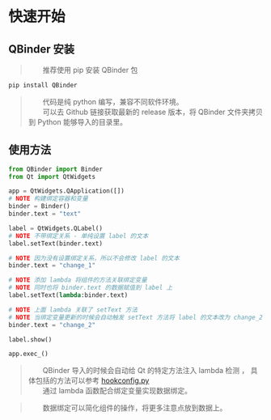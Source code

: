 
# 快速开始

## QBinder 安装

> &emsp;&emsp;推荐使用 pip 安装 QBinder 包

```bash
pip install QBinder
```

> &emsp;&emsp;代码是纯 python 编写，兼容不同软件环境。     
> &emsp;&emsp;可以去 Github 链接获取最新的 release 版本，将 QBinder 文件夹拷贝到 Python 能够导入的目录里。


## 使用方法

```python
from QBinder import Binder
from Qt import QtWidgets

app = QtWidgets.QApplication([])
# NOTE 构建绑定容器和变量
binder = Binder()
binder.text = "text"

label = QtWidgets.QLabel()
# NOTE 不带绑定关系 - 单纯设置 label 的文本
label.setText(binder.text)

# NOTE 因为没有设置绑定关系，所以不会修改 label 的文本
binder.text = "change_1"

# NOTE 添加 lambda 将组件的方法关联绑定变量
# NOTE 同时也将 binder.text 的数据赋值到 label 上
label.setText(lambda:binder.text)

# NOTE 上面 lambda 关联了 setText 方法
# NOTE 当绑定变量更新的时候会自动触发 setText 方法将 label 的文本改为 change_2
binder.text = "change_2"

label.show()

app.exec_()
```

> &emsp;&emsp;QBinder 导入的时候会自动给 Qt 的特定方法注入 lambda 检测 ， 具体包括的方法可以参考 [hookconfig.py](https://github.com/FXTD-ODYSSEY/QBinder/blob/master/QBinder/hookconfig.py)     
> &emsp;&emsp;通过 lambda 函数配合绑定变量实现数据绑定。

> &emsp;&emsp;数据绑定可以简化组件的操作，将更多注意点放到数据上。


